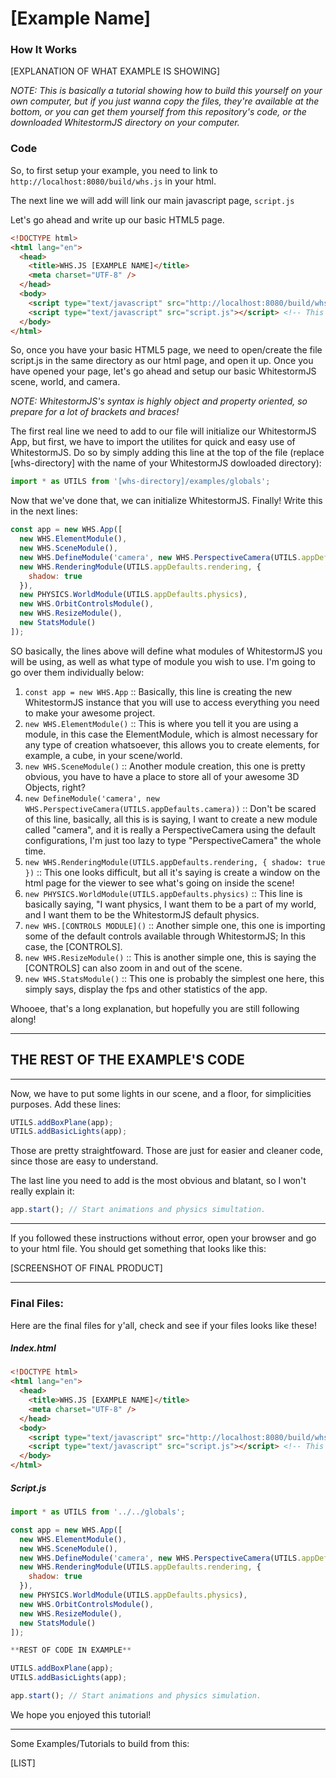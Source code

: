 # [Example Name] #

### How It Works ###

[EXPLANATION OF WHAT EXAMPLE IS SHOWING]

*NOTE:*
*This is basically a tutorial showing how to build this yourself on your own computer, but if you just wanna copy the files, they're available at the bottom, or you can get them yourself from this repository's code, or the downloaded WhitestormJS directory on your computer.*

### Code ###

So, to first setup your example, you need to link to `http://localhost:8080/build/whs.js` in your html.

The next line we will add will link our main javascript page, `script.js`

Let's go ahead and write up our basic HTML5 page.

```html
<!DOCTYPE html>
<html lang="en">
  <head>
    <title>WHS.JS [EXAMPLE NAME]</title>
    <meta charset="UTF-8" />
  </head>
  <body>
    <script type="text/javascript" src="http://localhost:8080/build/whs.js"></script> <!-- Our link to the framework -->
    <script type="text/javascript" src="script.js"></script> <!-- This is the file where we'll add all of our code -->
  </body>
</html>
```

So, once you have your basic HTML5 page, we need to open/create the file script.js in the same directory as our html page, and open it up. Once you have opened your page, let's go ahead and setup our basic WhitestormJS scene, world, and camera.

*NOTE: WhitestormJS's syntax is highly object and property oriented, so prepare for a lot of brackets and braces!*

The first real line we need to add to our file will initialize our WhitestormJS App, but first, we have to import the utilites for quick and easy use of WhitestormJS. Do so by simply adding this line at the top of the file (replace [whs-directory] with the name of your WhitestormJS dowloaded directory):
```javascript
import * as UTILS from '[whs-directory]/examples/globals';
```

Now that we've done that, we can initialize WhitestormJS. Finally! Write this in the next lines:
```javascript
const app = new WHS.App([
  new WHS.ElementModule(),
  new WHS.SceneModule(),
  new WHS.DefineModule('camera', new WHS.PerspectiveCamera(UTILS.appDefaults.camera)),
  new WHS.RenderingModule(UTILS.appDefaults.rendering, {
    shadow: true
  }),
  new PHYSICS.WorldModule(UTILS.appDefaults.physics),
  new WHS.OrbitControlsModule(),
  new WHS.ResizeModule(),
  new StatsModule()
]);
```
SO basically, the lines above will define what modules of WhitestormJS you will be using, as well as what type of module you wish to use. I'm going to go over them individually below:
1. `const app = new WHS.App` :: Basically, this line is creating the new WhitestormJS instance that you will use to access everything you need to make your awesome project.
2. `new WHS.ElementModule()` :: This is where you tell it you are using a module, in this case the ElementModule, which is almost necessary for any type of creation whatsoever, this allows you to create elements, for example, a cube, in your scene/world.
3. `new WHS.SceneModule()` :: Another module creation, this one is pretty obvious, you have to have a place to store all of your awesome 3D Objects, right?
4. `new DefineModule('camera', new WHS.PerspectiveCamera(UTILS.appDefaults.camera))` :: Don't be scared of this line, basically, all this is is saying, I want to create a new module called "camera", and it is really a PerspectiveCamera using the default configurations, I'm just too lazy to type "PerspectiveCamera" the whole time.
5. `new WHS.RenderingModule(UTILS.appDefaults.rendering, { shadow: true })` :: This one looks difficult, but all it's saying is create a window on the html page for the viewer to see what's going on inside the scene!
6. `new PHYSICS.WorldModule(UTILS.appDefaults.physics)` :: This line is basically saying, "I want physics, I want them to be a part of my world, and I want them to be the WhitestormJS default physics.
7. `new WHS.[CONTROLS MODULE]()` :: Another simple one, this one is importing some of the default controls available through WhitestormJS; In this case, the [CONTROLS].
8. `new WHS.ResizeModule()` :: This is another simple one, this is saying the [CONTROLS] can also zoom in and out of the scene.
9. `new WHS.StatsModule()` :: This one is probably the simplest one here, this simply says, display the fps and other statistics of the app.

Whooee, that's a long explanation, but hopefully you are still following along!

---
## THE REST OF THE EXAMPLE'S CODE ##
---

Now, we have to put some lights in our scene, and a floor, for simplicities purposes. Add these lines:
```javascript
UTILS.addBoxPlane(app);
UTILS.addBasicLights(app);
```
Those are pretty straightfoward. Those are just for easier and cleaner code, since those are easy to understand.

The last line you need to add is the most obvious and blatant, so I won't really explain it:
```javascript
app.start(); // Start animations and physics simultation.
```

---

If you followed these instructions without error, open your browser and go to your html file. You should get something that looks like this:

[SCREENSHOT OF FINAL PRODUCT]

---

### Final Files: ###

Here are the final files for y'all, check and see if your files looks like these!

##### Index.html #####

```html
<!DOCTYPE html>
<html lang="en">
  <head>
    <title>WHS.JS [EXAMPLE NAME]</title>
    <meta charset="UTF-8" />
  </head>
  <body>
    <script type="text/javascript" src="http://localhost:8080/build/whs.js"></script> <!-- Our link to the framework -->
    <script type="text/javascript" src="script.js"></script> <!-- This is the file where we'll add all of our code -->
  </body>
</html>
```

##### Script.js #####
```javascript
import * as UTILS from '../../globals';

const app = new WHS.App([
  new WHS.ElementModule(),
  new WHS.SceneModule(),
  new WHS.DefineModule('camera', new WHS.PerspectiveCamera(UTILS.appDefaults.camera)),
  new WHS.RenderingModule(UTILS.appDefaults.rendering, {
    shadow: true
  }),
  new PHYSICS.WorldModule(UTILS.appDefaults.physics),
  new WHS.OrbitControlsModule(),
  new WHS.ResizeModule(),
  new StatsModule()
]);

**REST OF CODE IN EXAMPLE**

UTILS.addBoxPlane(app);
UTILS.addBasicLights(app);

app.start(); // Start animations and physics simulation.
```

We hope you enjoyed this tutorial!

---

Some Examples/Tutorials to build from this:

[LIST]
